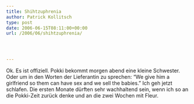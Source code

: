 ```yaml
---
title: Shihtzuphrenia
author: Patrick Kollitsch
type: post
date: 2006-06-15T08:11:00+00:00
url: /2006/06/shihtzuphrenia/




---
```

Ok. Es ist offiziell. Pokki bekommt morgen abend eine kleine Schwester. Oder um in den Worten der Lieferantin zu sprechen: &#8220;We give him a girlfriend so them can have sex and we sell the babies.&#8221; Ich geh jetzt schlafen. Die ersten Monate d&uuml;rften sehr wachhaltend sein, wenn ich so an die Pokki-Zeit zur&uuml;ck denke und an die zwei Wochen mit Fleur.